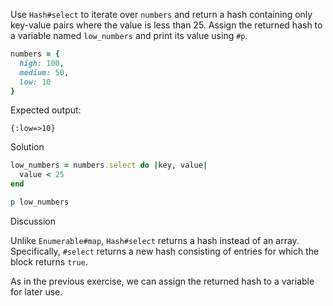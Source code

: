 Use `Hash#select` to iterate over `numbers` and return a hash containing only key-value pairs where the value is less than 25. Assign the returned hash to a variable named `low_numbers` and print its value using `#p`.

```ruby
numbers = {
  high: 100,
  medium: 50,
  low: 10
}
```

Expected output:

```
{:low=>10}
```

Solution

```ruby
low_numbers = numbers.select do |key, value|
  value < 25
end

p low_numbers
```

Discussion

Unlike `Enumerable#map`, `Hash#select` returns a hash instead of an array. Specifically, `#select` returns a new hash consisting of entries for which the block returns `true`.

As in the previous exercise, we can assign the returned hash to a variable for later use.
